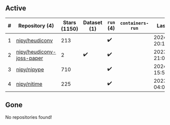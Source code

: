 ## Active
| # | Repository (4) | Stars (1150) | Dataset (1) | `run` (4) | `containers-run` | Last Modified |
| --- | --- | --- | --- | --- | --- | --- |
| 1 | [nipy/heudiconv](https://github.com/nipy/heudiconv) | 213 |  | :heavy_check_mark: |  | 2024-01-31 20:13:27+00:00 |
| 2 | [nipy/heudiconv-joss-paper](https://github.com/nipy/heudiconv-joss-paper) | 2 | :heavy_check_mark: | :heavy_check_mark: |  | 2023-07-17 21:09:07+00:00 |
| 3 | [nipy/nipype](https://github.com/nipy/nipype) | 710 |  | :heavy_check_mark: |  | 2024-01-22 15:54:03+00:00 |
| 4 | [nipy/nitime](https://github.com/nipy/nitime) | 225 |  | :heavy_check_mark: |  | 2023-12-15 04:07:31+00:00 |

## Gone
No repositories found!
